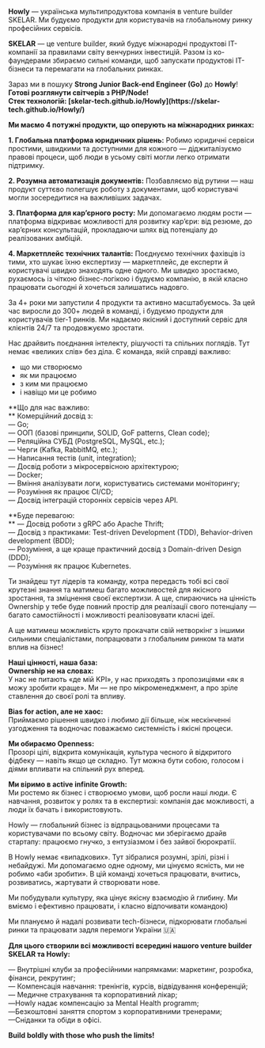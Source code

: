 **Howly** — українська мультипродуктова компанія в venture builder SKELAR. Ми
будуємо продукти для користувачів на глобальному ринку професійних сервісів.

**SKELAR** — це venture builder, який будує міжнародні продуктові IT-компанії
за правилами світу венчурних інвестицій. Разом із ко-фаундерами збираємо
сильні команди, щоб запускати продуктові IT-бізнеси та перемагати на
глобальних ринках.

Зараз ми в пошуку **Strong Junior Back-end Engineer (Go)** до **Howly**!
**Готові розглянути світчерів з PHP/Node!  
Cтек технологій: [skelar-tech.github.io/Howly](https://skelar-
tech.github.io/Howly/)**

**Ми маємо 4 потужні продукти, що оперують на міжнародних ринках:**

**1\. Глобальна платформа юридичних рішень:** Робимо юридичні сервіси
простими, швидкими та доступними для кожного — діджиталізуємо правові процеси,
щоб люди в усьому світі могли легко отримати підтримку.

**2\. Розумна автоматизація документів:** Позбавляємо від рутини — наш продукт
суттєво полегшує роботу з документами, щоб користувачі могли зосередитися на
важливіших задачах.

**3\. Платформа для карʼєрного росту:** Ми допомагаємо людям рости — платформа
відкриває можливості для розвитку карʼєри: від резюме, до кар’єрних
консультацій, прокладаючи шлях від потенціалу до реалізованих амбіцій.

**4\. Маркетплейс технічних талантів:** Поєднуємо технічних фахівців із тими,
хто шукає їхню експертизу — маркетплейс, де експерти й користувачі швидко
знаходять одне одного. Ми швидко зростаємо, рухаємось із чіткою бізнес-логікою
і будуємо компанію, в якій класно працювати сьогодні й хочеться залишатись
надовго.

За 4+ роки ми запустили 4 продукти та активно масштабуємось. За цей час
виросли до 300+ людей в команді, і будуємо продукти для користувачів tier-1
ринків. Ми надаємо якісний і доступний сервіс для клієнтів 24/7 та продовжуємо
зростати.

Нас драйвить поєднання інтелекту, рішучості та спільних поглядів. Тут немає
«великих слів» без діла. Є команда, якій справді важливо:

  * що ми створюємо
  * як ми працюємо
  * з ким ми працюємо
  * і навіщо ми це робимо

**Що для нас важливо:  
** Комерційний досвід з:  
— Go;  
— ООП (базові принципи, SOLID, GoF patterns, Clean code);  
— Реляційна СУБД (PostgreSQL, MySQL, etc.);  
— Черги (Kafka, RabbitMQ, etc.);  
— Написання тестів (unit, integration);  
— Досвід роботи з мікросервісною архітектурою;  
— Docker;  
— Вміння аналізувати логи, користуватись системами моніторингу;  
— Розуміння як працює CI/CD;  
— Досвід інтеграцій сторонніх сервісів через API.

**Буде перевагою:  
** — Досвід роботи з gRPC або Apache Thrift;  
— Досвід з практиками: Test-driven Development (TDD), Behavior-driven
development (BDD);  
— Розуміння, а ще краще практичний досвід з Domain-driven Design (DDD);  
— Розуміння як працює Kubernetes.

Ти знайдеш тут лідерів та команду, котра передасть тобі всі свої крутезні
знання та матимеш багато можливостей для якісного зростання, та зміцнення
своєї експертизи. А ще, спираючись на цінність Ownership у тебе буде повний
простір для реалізації свого потенціалу — багато самостійності і можливості
реалізовувати класні ідеї.

А ще матимеш можливість круто прокачати свій нетворкінг з іншими сильними
спеціалістами, попрацювати з глобальним ринком та мати вплив на бізнес!  
  
**Наші цінності, наша база:  
Ownership не на словах:**  
У нас не питають «де мій KPI», у нас приходять з пропозиціями «як я можу
зробити краще». Ми — не про мікроменеджмент, а про зріле ставлення до своєї
ролі та впливу.  
  
**Bias for action, але не хаос:**  
Приймаємо рішення швидко і любимо дії більше, ніж нескінченні узгодження та
водночас поважаємо системність і якісні процеси.  
  
**Ми обираємо Openness:**  
Прозорі цілі, відкрита комунікація, культура чесного й відкритого фідбеку —
навіть якщо це складно. Тут можна бути собою, голосом і діями впливати на
спільний рух вперед.  
  
**Ми віримо в active infinite Growth:**  
Ми ростемо як бізнес і створюємо умови, щоб росли наші люди. Є навчання,
розвиток у ролях та в експертизі: компанія дає можливості, а люди їх бачать і
використовують.

Howly — глобальний бізнес із відпрацьованими процесами та користувачами по
всьому світу. Водночас ми зберігаємо драйв стартапу: працюємо гнучко, з
ентузіазмом і без зайвої бюрократії.

В Howly немає «випадкових». Тут зібралися розумні, зрілі, різні і небайдужі.
Ми допомагаємо одне одному, ми цінуємо ясність, ми не робимо «аби зробити». В
цій команді хочеться працювати, вчитись, розвиватись, жартувати й створювати
нове.

Ми побудували культуру, яка цінує якісну взаємодію й глибину. Ми вміємо і
ефективно працювати, і класно відпочивати командою)

Ми плануємо й надалі розвивати tech-бізнеси, підкорювати глобальні ринки та
працювати задля перемоги України 🇺🇦

**Для цього створили всі можливості всередині нашого venture builder SKELAR та
Howly:**

— Внутрішні клуби за професійними напрямками: маркетинг, розробка, фінанси,
рекрутинг;  
— Компенсація навчання: тренінгів, курсів, відвідування конференцій;  
— Медичне страхування та корпоративний лікар;  
—Howly надає компенсацію за Mental Health programm;  
—Безкоштовні заняття спортом з корпоративними тренерами;  
—Сніданки та обіди в офісі.

**Build boldly with those who push the limits!**